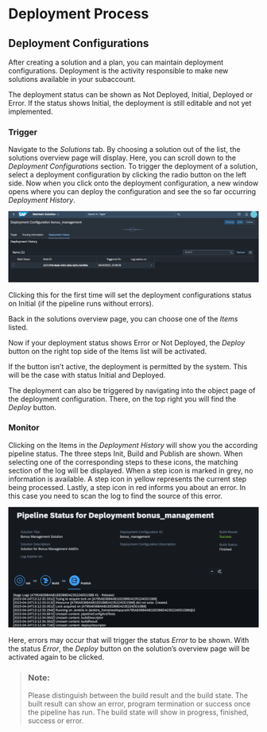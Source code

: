 <!-- loio58b90eccb5c54952bebc2ed6017ffd37 -->

# Deployment Process



<a name="loio58b90eccb5c54952bebc2ed6017ffd37__section_c3k_nyj_wwb"/>

## Deployment Configurations

After creating a solution and a plan, you can maintain deployment configurations. Deployment is the activity responsible to make new solutions available in your subaccount.

The deployment status can be shown as Not Deployed, Initial, Deployed or Error. If the status shows Initial, the deployment is still editable and not yet implemented.



### Trigger

Navigate to the *Solutions* tab. By choosing a solution out of the list, the solutions overview page will display. Here, you can scroll down to the *Deployment Configurations* section. To trigger the deployment of a solution, select a deployment configuration by clicking the radio button on the left side. Now when you click onto the deployment configuration, a new window opens where you can deploy the configuration and see the so far occurring *Deployment History*.

 ![](images/testbild_f9d07bb.png) 

Clicking this for the first time will set the deployment configurations status on Initial \(if the pipeline runs without errors\).

Back in the solutions overview page, you can choose one of the *Items* listed.

Now if your deployment status shows Error or Not Deployed, the *Deploy* button on the right top side of the Items list will be activated.

If the button isn’t active, the deployment is permitted by the system. This will be the case with status Initial and Deployed.

The deployment can also be triggered by navigating into the object page of the deployment configuration. There, on the top right you will find the *Deploy* button.



### Monitor

Clicking on the Items in the *Deployment History* will show you the according pipeline status. The three steps Init, Build and Publish are shown. When selecting one of the corresponding steps to these icons, the matching section of the log will be displayed. When a step icon is marked in grey, no information is available. A step icon in yellow represents the current step being processed. Lastly, a step icon in red informs you about an error. In this case you need to scan the log to find the source of this error.

 ![](images/pipeline_status_f38ce96.png) 

Here, errors may occur that will trigger the status *Error* to be shown. With the status *Error*, the *Deploy* button on the solution’s overview page will be activated again to be clicked.

> ### Note:  
> Please distinguish between the build result and the build state. The built result can show an error, program termination or success once the pipeline has run. The build state will show in progress, finished, success or error.

